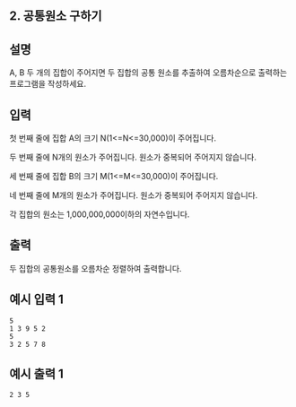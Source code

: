## 2. 공통원소 구하기



## 설명

A, B 두 개의 집합이 주어지면 두 집합의 공통 원소를 추출하여 오름차순으로 출력하는 프로그램을 작성하세요.



## 입력

첫 번째 줄에 집합 A의 크기 N(1<=N<=30,000)이 주어집니다.

두 번째 줄에 N개의 원소가 주어집니다. 원소가 중복되어 주어지지 않습니다.

세 번째 줄에 집합 B의 크기 M(1<=M<=30,000)이 주어집니다.

네 번째 줄에 M개의 원소가 주어집니다. 원소가 중복되어 주어지지 않습니다.

각 집합의 원소는 1,000,000,000이하의 자연수입니다.



## 출력

두 집합의 공통원소를 오름차순 정렬하여 출력합니다.



## 예시 입력 1 

```
5
1 3 9 5 2
5
3 2 5 7 8
```



## 예시 출력 1

```
2 3 5
```